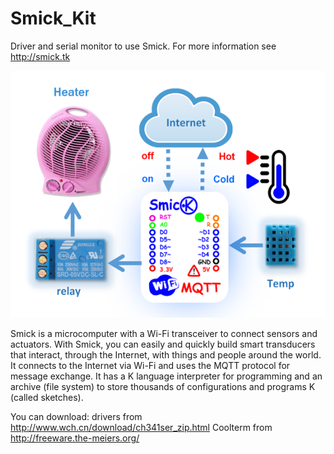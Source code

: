 # Smick_Kit
Driver and serial monitor to use Smick.
For more information see http://smick.tk

![alt-text](https://github.com/infosmick/Smick_Kit/blob/master/circuit.png)

Smick is a microcomputer with a Wi-Fi transceiver to connect sensors and actuators. With Smick, you can easily and quickly build smart transducers that interact, through the Internet, with things and people around the world. It connects to the Internet via Wi-Fi and uses the MQTT protocol for message exchange. It has a K language interpreter for programming and an archive (file system) to store thousands of configurations and programs K (called sketches). 

You can download:
drivers from http://www.wch.cn/download/ch341ser_zip.html
Coolterm from http://freeware.the-meiers.org/ 
  
